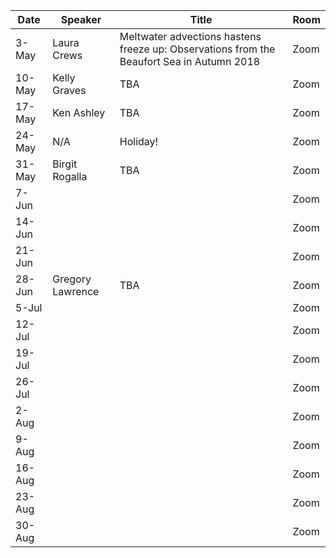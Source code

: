 Date  |  Speaker                                            |  Title                                                                                                |  Room
---------|-----------------------------------------------------|---------------------------------------------------------------------------------------------------------------------|------
3-May   |  Laura Crews                                             |  Meltwater advections hastens freeze up: Observations from the Beaufort Sea in Autumn 2018                                                                                           |  Zoom
10-May   |  Kelly Graves                                             |  TBA                                                                                          |  Zoom
17-May   | Ken Ashley                                             |  TBA                                                                                          |  Zoom
24-May   |  N/A                                             |  Holiday!                                                                                           |  Zoom
31-May   |  Birgit Rogalla                                             |  TBA                                                                                           |  Zoom
7-Jun   |  <!--Speaker  here -->                                             |  <!--Title here-->                                                                                           |  Zoom
14-Jun   |  <!--Speaker  here -->                                             |  <!--Title here-->                                                                                           |  Zoom
21-Jun   |  <!--Speaker  here -->                                             |  <!--Title here-->                                                                                           |  Zoom
28-Jun   |  Gregory Lawrence                                             |  TBA                                                                                           |  Zoom
5-Jul   |  <!--Speaker  here -->                                             |  <!--Title here-->                                                                                           |  Zoom
12-Jul   |  <!--Speaker  here -->                                             |  <!--Title here-->                                                                                           |  Zoom
19-Jul   |  <!--Speaker  here -->                                             |  <!--Title here-->                                                                                           |  Zoom
26-Jul   |  <!--Speaker  here -->                                             |  <!--Title here-->                                                                                           |  Zoom
2-Aug   |  <!--Speaker  here -->                                             |  <!--Title here-->                                                                                           |  Zoom
9-Aug   |  <!--Speaker  here -->                                             |  <!--Title here-->                                                                                           |  Zoom
16-Aug   |  <!--Speaker  here -->                                             |  <!--Title here-->                                                                                           |  Zoom
23-Aug   |  <!--Speaker  here -->                                             |  <!--Title here-->                                                                                           |  Zoom
30-Aug   |  <!--Speaker  here -->                                             |  <!--Title here-->                                                                                           |  Zoom